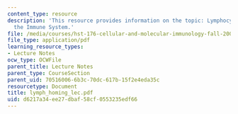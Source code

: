 ```yaml
---
content_type: resource
description: 'This resource provides information on the topic: Lymphocyte Homing in
  the Immune System.'
file: /media/courses/hst-176-cellular-and-molecular-immunology-fall-2005/d6217a34ee27dbaf58cf0553235edf66_lymph_homing_lec.pdf
file_type: application/pdf
learning_resource_types:
- Lecture Notes
ocw_type: OCWFile
parent_title: Lecture Notes
parent_type: CourseSection
parent_uid: 70516006-6b3c-70dc-617b-15f2e4eda35c
resourcetype: Document
title: lymph_homing_lec.pdf
uid: d6217a34-ee27-dbaf-58cf-0553235edf66
---
```

